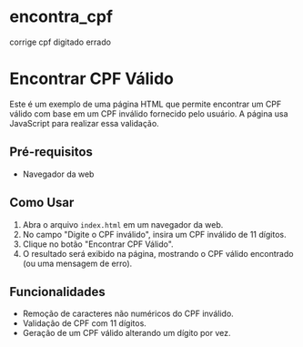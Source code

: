 # encontra_cpf
corrige cpf digitado errado
# Encontrar CPF Válido

Este é um exemplo de uma página HTML que permite encontrar um CPF válido com base em um CPF inválido fornecido pelo usuário. A página usa JavaScript para realizar essa validação.

## Pré-requisitos

- Navegador da web

## Como Usar

1. Abra o arquivo `index.html` em um navegador da web.
2. No campo "Digite o CPF inválido", insira um CPF inválido de 11 dígitos.
3. Clique no botão "Encontrar CPF Válido".
4. O resultado será exibido na página, mostrando o CPF válido encontrado (ou uma mensagem de erro).

## Funcionalidades

- Remoção de caracteres não numéricos do CPF inválido.
- Validação de CPF com 11 dígitos.
- Geração de um CPF válido alterando um dígito por vez.
